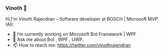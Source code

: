 ### Vinoth 👋

Hi,I'm Vinoth Rajendran - Software developer at BOSCH | Microsoft MVP (AI).

- 🔭 I’m currently working on Microsoft Bot Framework | WPF 
- 💬 Ask me about Bot , WPF , UWP.
- 📫 How to reach me: https://twitter.com/vinothrajendran

<!--
**rvinothrajendran/rvinothrajendran** is a ✨ _special_ ✨ repository because its `README.md` (this file) appears on your GitHub profile.

Here are some ideas to get you started:

- 🔭 I’m currently working on ...
- 🌱 I’m currently learning ...
- 👯 I’m looking to collaborate on ...
- 🤔 I’m looking for help with ...
- 💬 Ask me about ...
- 📫 How to reach me: ...
- 😄 Pronouns: ...
- ⚡ Fun fact: ...
-->
